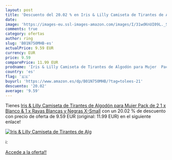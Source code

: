 ```yaml
---
layout: post
title: 'Descuento del 20.02 % en Iris & Lilly Camiseta de Tirantes de Alg'
date: 
image: 'https://images-eu.ssl-images-amazon.com/images/I/31wdKnUI09L._SL200_.jpg'
comments: true
category: ofertas
author: ring
slug: 'B01N750MHB-es'
actualPrice: 9.59 EUR
currency: EUR
price: 9.59
comparePrice: 11.99 EUR
prodname: 'Iris & Lilly Camiseta de Tirantes de Algodón para Mujer  Pack de 2  1 x Blanco & 1 x Rayas Blancas y Negras  X-Small'
country: 'es'
flag: '🇪🇸'
buyurl: 'https://www.amazon.es/dp/B01N750MHB/?tag=tolees-21'
descuento: '20.02'
average: '9.59'
---
```


Tienes [Iris & Lilly Camiseta de Tirantes de Algodón para Mujer  Pack de 2  1 x Blanco & 1 x Rayas Blancas y Negras  X-Small](https://www.amazon.es/dp/B01N750MHB/?tag=tolees-21) con un 20.02 % de descuento con precio de oferta de 9.59 EUR (original: 11.99 EUR) en el siguiente enlace!

[![Iris & Lilly Camiseta de Tirantes de Alg](https://images-eu.ssl-images-amazon.com/images/I/31wdKnUI09L._SL200_.jpg)](https://www.amazon.es/dp/B01N750MHB/?tag=tolees-21)

ℹ️:


[Accede a la oferta!!](https://www.amazon.es/dp/B01N750MHB/?tag=tolees-21)
